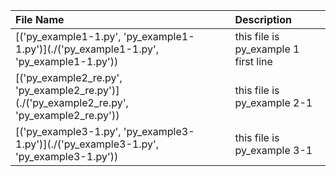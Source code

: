 | File Name                                                                                  | Description                          |
|:-------------------------------------------------------------------------------------------|:-------------------------------------|
| [('py_example1-1.py', 'py_example1-1.py')](./('py_example1-1.py', 'py_example1-1.py'))     | this file is py_example 1 first line |
| [('py_example2_re.py', 'py_example2_re.py')](./('py_example2_re.py', 'py_example2_re.py')) | this file is py_example 2-1          |
| [('py_example3-1.py', 'py_example3-1.py')](./('py_example3-1.py', 'py_example3-1.py'))     | this file is py_example 3-1          |